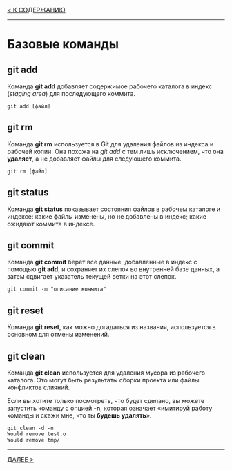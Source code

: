 [< К СОДЕРЖАНИЮ](readmi.md)

---
# Базовые команды

## **git add**
Команда **git add** добавляет содержимое рабочего каталога в индекс (*staging area*) для последующего коммита. 
```
git add [файл]
```
## **git rm**
Команда **git rm** используется в Git для удаления файлов из индекса и рабочей копии. Она похожа на *git add* с тем лишь исключением, что она **удаляет**, а не ~~добавляет~~ файлы для следующего коммита.
```
git rm [файл]
```
## **git status**
Команда **git status** показывает состояния файлов в рабочем каталоге и индексе: какие файлы изменены, но не добавлены в индекс; какие ожидают коммита в индексе. 

## **git commit**
Команда **git commit** берёт все данные, добавленные в индекс с помощью **git add**, и сохраняет их слепок во внутренней базе данных, а затем сдвигает указатель текущей ветки на этот слепок.
```
git commit -m "описание коммита"
```
## **git reset**
Команда **git reset**, как можно догадаться из названия, используется в основном для отмены изменений.

## **git clean**
Команда **git clean** используется для удаления мусора из рабочего каталога. Это могут быть результаты сборки проекта или файлы конфликтов слияний.

Если вы хотите только посмотреть, что будет сделано, вы можете запустить команду с опцией **-n**, которая означает «имитируй работу команды и скажи мне, что ты **будешь удалять**».
```
git clean -d -n
Would remove test.o
Would remove tmp/
```

---
[ДАЛЕЕ >](branch_merge.md)